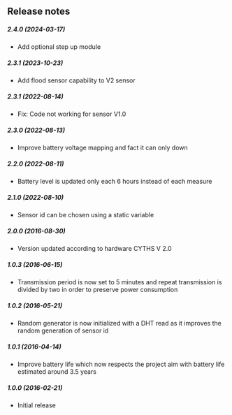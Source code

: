 Release notes
-------------
##### 2.4.0 (2024-03-17)
 * Add optional step up module

##### 2.3.1 (2023-10-23)
 * Add flood sensor capability to V2 sensor

##### 2.3.1 (2022-08-14)
 * Fix: Code not working for sensor V1.0

##### 2.3.0 (2022-08-13)
 * Improve battery voltage mapping and fact it can only down

##### 2.2.0 (2022-08-11)
 * Battery level is updated only each 6 hours instead of each measure

##### 2.1.0 (2022-08-10)
 * Sensor id can be chosen using a static variable

##### 2.0.0 (2016-08-30)
 * Version updated according to hardware CYTHS V 2.0

##### 1.0.3 (2016-06-15)
 * Transmission period is now set to 5 minutes and repeat transmission is divided by two in order to preserve power consumption

##### 1.0.2 (2016-05-21)
 * Random generator is now initialized with a DHT read as it improves the random generation of sensor id

##### 1.0.1 (2016-04-14)
 * Improve battery life which now respects the project aim with battery life estimated around 3.5 years

##### 1.0.0 (2016-02-21)
 * Initial release
